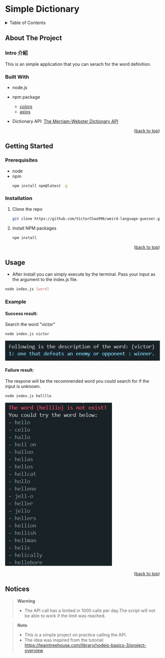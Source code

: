 # Simple Dictionary 
<a name="readme-top"></a>

<!-- TABLE OF CONTENTS -->
<details>
  <summary>Table of Contents</summary>
  <ol>
    <li>
      <a href="#about-the-project">About The Project</a>
      <ul>
        <li><a href="#built-with">Built With</a></li>
      </ul>
    </li>
    <li>
      <a href="#getting-started">Getting Started</a>
      <ul>
        <li><a href="#prerequisites">Prerequisites</a></li>
        <li><a href="#installation">Installation</a></li>
      </ul>
    </li>
    <li><a href="#usage">Usage</a></li>
    <li><a href="#notices">Notices</a></li>

  </ol>
</details>



<!-- ABOUT THE PROJECT -->
## About The Project

### Intro 介紹
This is an simple application that you can serach for the word definition.


### Built With
- node.js
- npm package
  - [colors](https://www.npmjs.com/package/colors)
  - [axios](https://www.npmjs.com/package/axios)

- Dictionary API: [The Merriam-Webster Dictionary API](https://dictionaryapi.com/) 

<p align="right">(<a href="#readme-top">back to top</a>)</p>

<!-- GETTING STARTED -->
## Getting Started

### Prerequisites
* node
* npm
  ```sh
  npm install npm@latest -g
  ```

### Installation

1. Clone the repo
   ```sh
   git clone https://github.com/VictorChao996/weird-language-guesser.git
   ```
2. Install NPM packages
   ```sh
   npm install
   ```


<p align="right">(<a href="#readme-top">back to top</a>)</p>



<!-- USAGE EXAMPLES -->
## Usage
- After install you can simply execute by the terminal. Pass your input as the argument to the index.js file.
```sh
node index.js [word]
```

### Example

#### Success result:
Search the word "victor"
```sh
node index.js victor
```
![success result 1](./img/success1.jpg)

#### Failure result:
The respone will be the recommended word you could search for if the input is unknown.
```sh
node index.js hellllo
```
![fail result](./img/fail.jpg)


<p align="right">(<a href="#readme-top">back to top</a>)</p>

## Notices
> **Warning**
> - The API call has a limited in 1000 calls per day.The script will not be able to work if the limit was reached.

> **Note**
> - This is a simple project on practice calling the API.
> - The idea was inspired from the tutorial: https://teamtreehouse.com/library/nodejs-basics-3/project-overview











